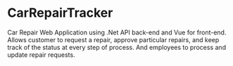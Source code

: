 # CarRepairTracker
Car Repair Web Application using .Net API back-end and Vue for front-end. Allows customer to request a repair, approve particular repairs, and keep track of the status at every step of process. And employees to process and update repair requests.
